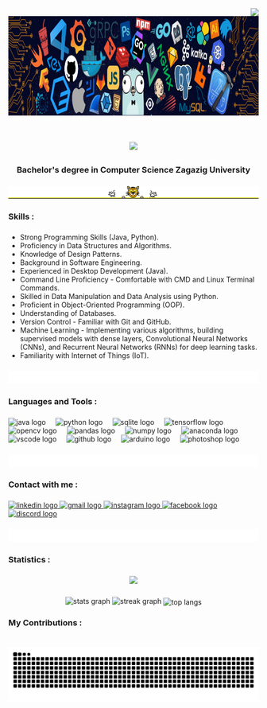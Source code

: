 
<div align="center">
  <img align="right" src="https://visitor-badge.laobi.icu/badge?page_id=Mo-Abdalkader.Mo-Abdalkader" />
  <img height="200" src="https://github.com/Mo-Abdalkader/Mo-Abdalkader/blob/main/README%20files/README%20file%20image2.png"  />
</div>

###

<h1 align="center">
    <img src="https://readme-typing-svg.herokuapp.com/?font=Righteous&size=35&center=true&vCenter=true&width=500&height=70&duration=4000&lines=Hi+There!+👋;+I'm+Mohamed+Abdalkader!;" />
</h1>

###

<h3 align="center">Bachelor's degree in Computer Science Zagazig University</h3>

###

<div align="center">
  <img height="25" src="https://github.com/Mo-Abdalkader/Mo-Abdalkader/blob/main/README%20files/README%20file%20gif9.gif"  />
</div>

###

<h3 align="left">Skills :</h3>

###

- Strong Programming Skills (Java, Python).
- Proficiency in Data Structures and Algorithms.
- Knowledge of Design Patterns.
- Background in Software Engineering.
- Experienced in Desktop Development (Java).
- Command Line Proficiency - Comfortable with CMD and Linux Terminal Commands.
- Skilled in Data Manipulation and Data Analysis using Python.
- Proficient in Object-Oriented Programming (OOP).
- Understanding of Databases.
- Version Control - Familiar with Git and GitHub.
- Machine Learning - Implementing various algorithms, building supervised models with dense layers,
  Convolutional Neural Networks (CNNs), and Recurrent Neural Networks (RNNs) for deep learning tasks.
- Familiarity with Internet of Things (IoT).

###

<div align="center">
  <img height="25" src="https://github.com/Mo-Abdalkader/Mo-Abdalkader/blob/main/README%20files/README%20file%20gif8.gif"  />
</div>

###

<h3 align="left">Languages and Tools :</h3>

###

<div align="left">
  <img src="https://cdn.jsdelivr.net/gh/devicons/devicon/icons/java/java-original.svg" height="30" alt="java logo"  />
  <img width="12" />
  <img src="https://cdn.jsdelivr.net/gh/devicons/devicon/icons/python/python-original.svg" height="30" alt="python logo"  />
  <img width="12" />
  <img src="https://cdn.jsdelivr.net/gh/devicons/devicon/icons/sqlite/sqlite-original.svg" height="30" alt="sqlite logo"  />
  <img width="12" />
  <img src="https://cdn.jsdelivr.net/gh/devicons/devicon/icons/tensorflow/tensorflow-original.svg" height="30" alt="tensorflow logo"  />
  <img width="12" />
  <img src="https://cdn.jsdelivr.net/gh/devicons/devicon/icons/opencv/opencv-original.svg" height="30" alt="opencv logo"  />
  <img width="12" />
  <img src="https://cdn.jsdelivr.net/gh/devicons/devicon/icons/pandas/pandas-original.svg" height="30" alt="pandas logo"  />
  <img width="12" />
  <img src="https://cdn.jsdelivr.net/gh/devicons/devicon/icons/numpy/numpy-original.svg" height="30" alt="numpy logo"  />
  <img width="12" />
  <img src="https://cdn.jsdelivr.net/gh/devicons/devicon/icons/anaconda/anaconda-original.svg" height="30" alt="anaconda logo"  />
  <img width="12" />
  <img src="https://cdn.jsdelivr.net/gh/devicons/devicon/icons/vscode/vscode-original.svg" height="30" alt="vscode logo"  />
  <img width="12" />
  <img src="https://cdn.jsdelivr.net/gh/devicons/devicon/icons/github/github-original.svg" height="30" alt="github logo"  />
  <img width="12" />
  <img src="https://cdn.jsdelivr.net/gh/devicons/devicon/icons/arduino/arduino-original.svg" height="30" alt="arduino logo"  />
  <img width="12" />
  <img src="https://cdn.jsdelivr.net/gh/devicons/devicon/icons/photoshop/photoshop-plain.svg" height="30" alt="photoshop logo"  />
</div>

###

<div align="center">
  <img height="25" src="https://github.com/Mo-Abdalkader/Mo-Abdalkader/blob/main/README%20files/README%20file%20gif8.gif"  />
</div>

###

<h3 align="left">Contact with me :</h3>

###

<div align="left">
  <a href="https://www.linkedin.com/in/mo-abdalkader/" target="_blank">
    <img src="https://img.shields.io/static/v1?message=LinkedIn&logo=linkedin&label=&color=0077B5&logoColor=white&labelColor=&style=for-the-badge" height="35" alt="linkedin logo"  />
  </a>
  <a href="https://mail.google.com/mail/?view=cm&source=mailto&to=Mohameed.Abdalkadeer@gmail.com" target="_blank">
    <img src="https://img.shields.io/static/v1?message=Gmail&logo=gmail&label=&color=D14836&logoColor=white&labelColor=&style=for-the-badge" height="35" alt="gmail logo"  />
  </a>
  <a href="https://www.instagram.com/mo_abdalkader" target="_blank">
    <img src="https://img.shields.io/static/v1?message=Instagram&logo=instagram&label=&color=E4405F&logoColor=white&labelColor=&style=for-the-badge" height="35" alt="instagram logo"  />
  </a>
  <a href="https://web.facebook.com/EngineerMohamed11" target="_blank">
    <img src="https://img.shields.io/static/v1?message=Facebook&logo=facebook&label=&color=1877F2&logoColor=white&labelColor=&style=for-the-badge" height="35" alt="facebook logo"  />
  </a>
  <a href="https://discordapp.com/users/785547076599152640" target="_blank">
    <img src="https://img.shields.io/static/v1?message=Discord&logo=discord&label=&color=7289DA&logoColor=white&labelColor=&style=for-the-badge" height="35" alt="discord logo"  />
  </a>
</div>

###

<div align="center">
  <img height="25" src="https://github.com/Mo-Abdalkader/Mo-Abdalkader/blob/main/README%20files/README%20file%20gif8.gif"  />
</div>

###

<h3 align="left">Statistics :</h3>

###

<div align="center">
  <img src="https://profile-counter.glitch.me/Mo-Abdalkader/count.svg?"  />
</div>

###

<div align="center">
  <img src="https://github-readme-stats.vercel.app/api?username=Mo-Abdalkader&hide_title=false&hide_rank=false&show_icons=true&include_all_commits=true&count_private=true&disable_animations=false&theme=react&locale=en&hide_border=false" height="150" alt="stats graph"  />
  <img src="https://streak-stats.demolab.com?user=Mo-Abdalkader&locale=en&mode=daily&theme=react&hide_border=false&rank_icon=github&border_radius=10" height="150" alt="streak graph"  />
  <img width=325 align="center" src="https://github-readme-stats.vercel.app/api/top-langs/?username=Mo-Abdalkader&hide=HTML&langs_count=8&layout=compact&theme=react&border_radius=10&size_weight=0.5&count_weight=0.5&exclude_repo=github-readme-stats" alt="top langs" />
  
</div>

###

<h3 align="left">My Contributions :</h3>

###

<div align="center">
  <br>
  <img alt="snake eating my contributions" src="https://raw.githubusercontent.com/Mo-Abdalkader/Mo-Abdalkader/output/github-contribution-grid-snake.svg" />
  <br/><br/><br/>
</div>
